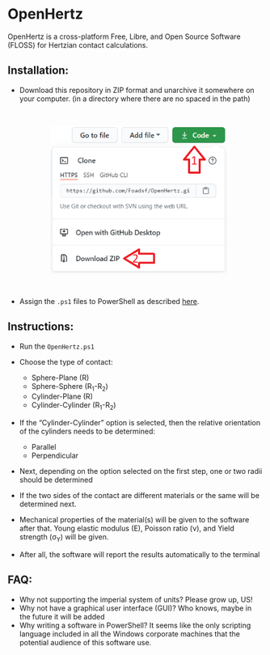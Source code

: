 # OpenHertz
OpenHertz is a cross-platform Free, Libre, and Open Source Software (FLOSS) for Hertzian contact calculations.

## Installation:

- Download this repository in ZIP format and unarchive it somewhere on your computer. (in a directory where there are no spaced in the path)

<!-- ![Download the zip](pics/download.png) -->
<pre>
<p align="center">
  <img src="pics/download.png" width="350" title="Download the zip">
</p>
</pre>

- Assign the `.ps1` files to PowerShell as described [here](https://www.top-password.com/blog/set-ps1-script-to-open-with-powershell-by-default/).


## Instructions:

- Run the `OpenHertz.ps1`
- Choose the type of contact:

    * Sphere-Plane (R)
    * Sphere-Sphere (R<sub>1</sub>-R<sub>2</sub>)
    * Cylinder-Plane (R)
    * Cylinder-Cylinder (R<sub>1</sub>-R<sub>2</sub>)

- If the “Cylinder-Cylinder” option is selected, then the relative orientation of the cylinders needs to be determined:
    * Parallel
    * Perpendicular
    <!-- * Angled (α) -->

- Next, depending on the option selected on the first step, one or two radii should be determined
- If the two sides of the contact are different materials or the same will be determined next.
- Mechanical properties of the material(s) will be given to the software after that. Young elastic modulus (E), Poisson ratio (ν), and Yield strength (σ<sub>Y</sub>) will be given.
- After all, the software will report the results automatically to the terminal

## FAQ:

- Why not supporting the imperial system of units? Please grow up, US!
- Why not have a graphical user interface (GUI)? Who knows, maybe in the future it will be added
- Why writing a software in PowerShell? It seems like the only scripting language included in all the Windows corporate machines that the potential audience of this software use.